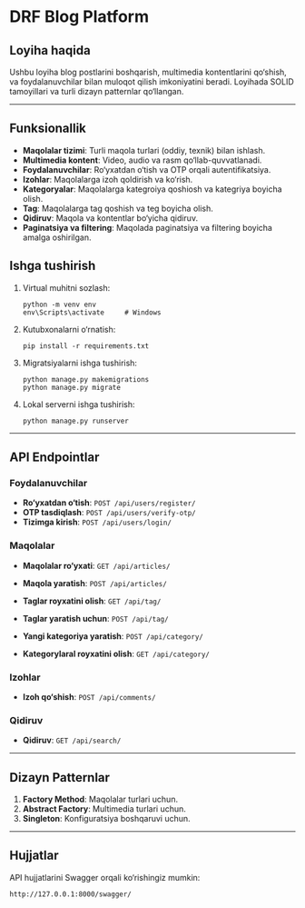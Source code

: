 # DRF Blog Platform

## Loyiha haqida
Ushbu loyiha blog postlarini boshqarish, multimedia kontentlarini qo‘shish, va foydalanuvchilar bilan muloqot qilish imkoniyatini beradi. Loyihada SOLID tamoyillari va turli dizayn patternlar qo‘llangan.

---

## Funksionallik
- **Maqolalar tizimi**: Turli maqola turlari (oddiy, texnik) bilan ishlash.
- **Multimedia kontent**: Video, audio va rasm qo‘llab-quvvatlanadi.
- **Foydalanuvchilar**: Ro‘yxatdan o‘tish va OTP orqali autentifikatsiya.
- **Izohlar**: Maqolalarga izoh qoldirish va ko‘rish.
- **Kategoryalar**: Maqolalarga kategroiya qoshiosh va kategriya boyicha olish.
- **Tag**: Maqolalarga tag qoshish va teg boyicha olish.
- **Qidiruv**: Maqola va kontentlar bo‘yicha qidiruv.
- **Paginatsiya va filtering**: Maqolada paginatsiya va filtering boyicha amalga oshirilgan.


## Ishga tushirish
1. Virtual muhitni sozlash:
    ```
    python -m venv env
    env\Scripts\activate     # Windows
    ```

2. Kutubxonalarni o‘rnatish:
    ```
    pip install -r requirements.txt
    ```

3. Migratsiyalarni ishga tushirish:
    ```
    python manage.py makemigrations
    python manage.py migrate
    ```

4. Lokal serverni ishga tushirish:
    ```
    python manage.py runserver
    ```

---

## API Endpointlar

### Foydalanuvchilar
- **Ro‘yxatdan o‘tish**: `POST /api/users/register/`
- **OTP tasdiqlash**: `POST /api/users/verify-otp/`
- **Tizimga kirish**: `POST /api/users/login/`

### Maqolalar
- **Maqolalar ro‘yxati**: `GET /api/articles/`
- **Maqola yaratish**: `POST /api/articles/`

- **Taglar royxatini olish**: `GET /api/tag/`
-  **Taglar yaratish uchun**: `POST /api/tag/`

- **Yangi kategoriya yaratish**: `POST /api/category/`
- **Kategorylaral royxatini olish**: `GET /api/category/`

### Izohlar
- **Izoh qo‘shish**: `POST /api/comments/`

### Qidiruv
- **Qidiruv**: `GET /api/search/`

---

## Dizayn Patternlar
1. **Factory Method**: Maqolalar turlari uchun.
2. **Abstract Factory**: Multimedia turlari uchun.
3. **Singleton**: Konfiguratsiya boshqaruvi uchun.

---

## Hujjatlar
API hujjatlarini Swagger orqali ko‘rishingiz mumkin:
```
http://127.0.0.1:8000/swagger/
